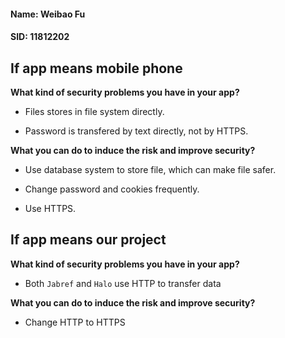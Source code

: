#### Name: Weibao Fu

#### SID: 11812202

## If app means mobile phone

**What kind of security problems you have in your app?**

- Files stores in file system directly.

- Password is transfered by text directly, not by HTTPS.

**What you can do to induce the risk and improve security?**

- Use database system to store file, which can make file safer.

- Change password and cookies frequently.

- Use HTTPS.

## If app means our project

**What kind of security problems you have in your app?**

- Both `Jabref` and `Halo` use HTTP to transfer data

**What you can do to induce the risk and improve security?**

- Change HTTP to HTTPS

